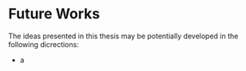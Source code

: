 # Future Works
The ideas presented in this thesis may be potentially developed in the following dicrections:

- a